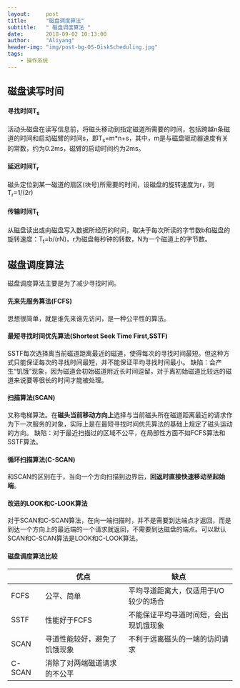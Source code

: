 ```yaml
---
layout:     post
title:      "磁盘调度算法"
subtitle:   " 磁盘调度算法 "
date:       2018-09-02 10:13:00
author:     "Aliyang"
header-img: "img/post-bg-OS-DiskScheduling.jpg"
tags:
    - 操作系统
---
```

## 磁盘读写时间
#### 寻找时间T<sub>s</sub>
活动头磁盘在读写信息前，将磁头移动到指定磁道所需要的时间，包括跨越n条磁道的时间和启动磁臂的时间s，即T<sub>s</sub>=m*n+s，其中，m是与磁盘驱动器速度有关的常数，约为0.2ms，磁臂的启动时间约为2ms。

#### 延迟时间T<sub>r</sub>
磁头定位到某一磁道的扇区(块号)所需要的时间，设磁盘的旋转速度为r，则T<sub>r</sub>=1/(2r)

#### 传输时间T<sub>t</sub>
从磁盘读出或向磁盘写入数据所经历的时间，取决于每次所读的字节数b和磁盘的旋转速度：T<sub>t</sub>=b/(rN)，r为磁盘每秒钟的转数，N为一个磁道上的字节数。

## 磁盘调度算法
磁盘调度算法主要是为了减少寻找时间。
#### 先来先服务算法(FCFS)
思想很简单，就是谁先来谁先访问，是一种公平性的算法。

#### 最短寻找时间优先算法(Shortest Seek Time First,SSTF)
SSTF每次选择离当前磁道距离最近的磁道，使得每次的寻找时间最短。但这种方式只能保证每次的寻找时间最短，并不能保证平均寻找时间最小。
缺陷：会产生“饥饿”现象，因为磁道会初始磁道附近长时间逗留，对于离初始磁道比较远的磁道来说要等很长的时间才能被处理。

#### 扫描算法(SCAN)
又称电梯算法。在**磁头当前移动方向上**选择与当前磁头所在磁道距离最近的请求作为下一次服务的对象，实际上是在最短寻找时间优先算法的基础上规定了磁头运动的方向。
缺陷：对于最近扫描过的区域不公平，在局部性方面不如FCFS算法和SSTF算法。

#### 循环扫描算法(C-SCAN)
和SCAN的区别在于，当向一个方向扫描到边界后，**回返时直接快速移动至起始端**。

#### 改进的LOOK和C-LOOK算法
对于SCAN和C-SCAN算法，在向一端扫描时，并不是需要到达端点才返回，而是到达一个方向上的最远端的一个请求就返回，不需要到达磁盘的端点。可以默认SCAN和C-SCAN算法是LOOK和C-LOOK算法。

#### 磁盘调度算法比较
|  | 优点 | 缺点 |
| ------ | ------ | ------ |
| FCFS | 公平、简单 | 平均寻道距离大，仅适用于I/O较少的场合 |
| SSTF | 性能好于FCFS | 不能保证平均寻道时间短，会出现饥饿现象 |
| SCAN | 寻道性能较好，避免了饥饿现象 | 不利于远离磁头的一端的访问请求 |
| C-SCAN | 消除了对两端磁道请求的不公平 |  |


